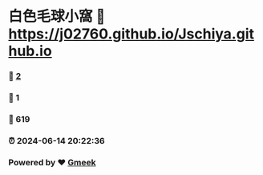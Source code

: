 # 白色毛球小窩 :link: https://j02760.github.io/Jschiya.github.io 
### :page_facing_up: [2](https://j02760.github.io/Jschiya.github.io/tag.html) 
### :speech_balloon: 1 
### :hibiscus: 619 
### :alarm_clock: 2024-06-14 20:22:36 
### Powered by :heart: [Gmeek](https://github.com/Meekdai/Gmeek)
